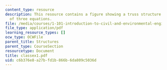 ```yaml
---
content_type: resource
description: This resource contains a figure showing a truss structure and solution
  of three equations.
file: /media/courses/1-101-introduction-to-civil-and-environmental-engineering-design-i-fall-2005/c6b376e8a27bfd1b866b6da809c5036d_classex1.pdf
file_type: application/pdf
learning_resource_types: []
ocw_type: OCWFile
parent_title: Structures
parent_type: CourseSection
resourcetype: Document
title: classex1.pdf
uid: c6b376e8-a27b-fd1b-866b-6da809c5036d
---
```

